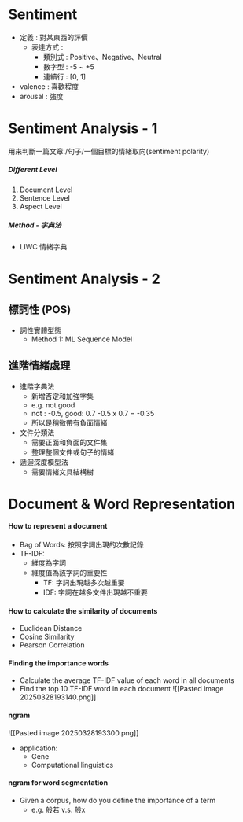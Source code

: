 # Sentiment
- 定義 : 對某東西的評價
	- 表達方式 : 
		- 類別式 : Positive、Negative、Neutral
		- 數字型 : -5 ~ +5
		- 連續行 : [0, 1]
- valence : 喜歡程度
- arousal : 強度

# Sentiment Analysis - 1
用來判斷一篇文章./句子/一個目標的情緒取向(sentiment polarity)

##### Different Level
1. Document Level
2. Sentence Level
3. Aspect Level

##### Method - 字典法
- LIWC 情緒字典

# Sentiment Analysis - 2

## 標詞性 (POS)
- 詞性實體型態
	- Method 1: ML Sequence Model

## 進階情緒處理
- 進階字典法
	- 新增否定和加強字集
	- e.g. not good
	- not : -0.5, good: 0.7 -0.5 x 0.7 = -0.35
	- 所以是稍微帶有負面情緒
- 文件分類法
	- 需要正面和負面的文件集
	- 整理整個文件或句子的情緒
- 遞迴深度模型法
	- 需要情緒文具結構樹
# Document & Word Representation

#### How to represent a document
- Bag of Words: 按照字詞出現的次數記錄
- TF-IDF: 
	- 維度為字詞
	- 維度值為該字詞的重要性
		- TF: 字詞出現越多次越重要
		- IDF: 字詞在越多文件出現越不重要
#### How to calculate the similarity of documents
- Euclidean Distance
- Cosine Similarity
- Pearson Correlation

#### Finding the importance words
- Calculate the average TF-IDF value of each word in all documents
- Find the top 10 TF-IDF word in each document
	 ![[Pasted image 20250328193140.png]]

#### ngram
![[Pasted image 20250328193300.png]]
- application:
	- Gene
	- Computational linguistics
#### ngram for word segmentation
- Given a corpus, how do you define the importance of a term
	- e.g. 般若 v.s. 般x